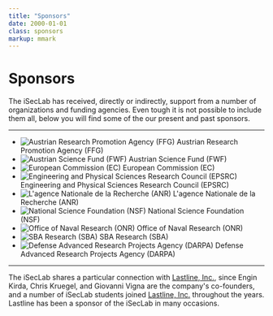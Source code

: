 ```yaml
---
title: "Sponsors"
date: 2000-01-01
class: sponsors
markup: mmark
---
```


# Sponsors

The iSecLab has received, directly or indirectly, support from a number of organizations and funding agencies. Even tough it is not possible to include them all, below you will find some of the our present and past sponsors.

<hr>

* ![Austrian Research Promotion Agency (FFG)](/images/sponsors/ffg.jpg)
  Austrian Research Promotion Agency (FFG)
* ![Austrian Science Fund (FWF)](/images/sponsors/fwf.jpg)
  Austrian Science Fund (FWF)
* ![European Commission (EC)](/images/sponsors/ec.jpg)
  European Commission (EC)
* ![Engineering and Physical Sciences Research Council (EPSRC)](/images/sponsors/epsrc.jpg)
  Engineering and Physical Sciences Research Council (EPSRC)
* ![L'agence Nationale de la Recherche (ANR)](/images/sponsors/anr.png)
  L'agence Nationale de la Recherche (ANR)
* ![National Science Foundation (NSF)](/images/sponsors/nsf.jpg)
  National Science Foundation (NSF)
* ![Office of Naval Research (ONR)](/images/sponsors/onr.jpg)
  Office of Naval Research (ONR)
* ![SBA Research (SBA)](/images/sponsors/sba_research.jpg)
  SBA Research (SBA)
* ![Defense Advanced Research Projects Agency (DARPA)](/images/sponsors/darpa.jpg)
  Defense Advanced Research Projects Agency (DARPA)

<hr>

The iSecLab shares a particular connection with [Lastline, Inc.](http://lastline.com/), since Engin Kirda, Chris Kruegel, and Giovanni Vigna are the company's co-founders, and a number of iSecLab students joined [Lastline, Inc.](http://lastline.com/) throughout the years.
Lastline has been a sponsor of the iSecLab in many occasions.
